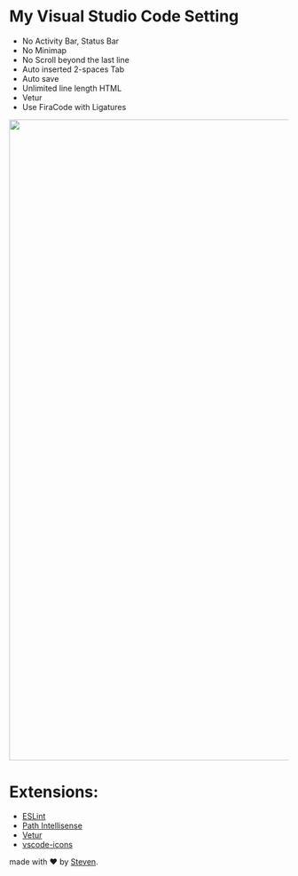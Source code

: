 # My Visual Studio Code Setting
- No Activity Bar, Status Bar
- No Minimap
- No Scroll beyond the last line
- Auto inserted 2-spaces Tab
- Auto save
- Unlimited line length HTML
- Vetur
- Use FiraCode with Ligatures

<p align="center">
<img src="https://ptycpw.bn1302.livefilestore.com/y4mPKme9qWxrpamt6MR8uU7WXpFEFUp8EBTMdrmrmGg0yynMS16ySA-O2_4_1sT74Sx0IkDe8BEaSkro5AZHSht0qai2glWfFXKcJlzVvCm_T98UJt-fH6zAhKt6Mwn3aTzHyVdkQTv_FmsgJiR73KsNV0rJxbc1zOV9E7WskRWydGhN6U8LN0uUM2VB0JCmngNCH5oU6Guh_01dqx2AqAtaw?width=1443&height=700&cropmode=none" width="1154.4" />
</p>

# Extensions:
- [ESLint](https://marketplace.visualstudio.com/items?itemName=dbaeumer.vscode-eslint)
- [Path Intellisense](https://marketplace.visualstudio.com/items?itemName=christian-kohler.path-intellisense)
- [Vetur](https://marketplace.visualstudio.com/items?itemName=octref.vetur)
- [vscode-icons](https://marketplace.visualstudio.com/items?itemName=robertohuertasm.vscode-icons)

made with &#x2764; by [Steven](https://github.com/iamstevendao).
